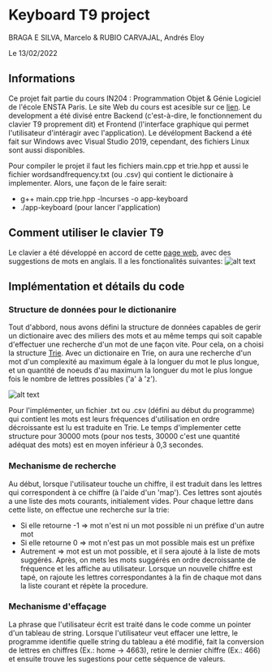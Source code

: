 # Keyboard T9 project

BRAGA E SILVA, Marcelo & RUBIO CARVAJAL, Andrés Eloy

Le 13/02/2022

## Informations

Ce projet fait partie du cours IN204 : Programmation Objet & Génie Logiciel de l'école ENSTA Paris. Le site Web du cours est acesible sur ce [lien](https://perso.ensta-paris.fr/~bmonsuez/Cours/doku.php?id=in204).
Le development a été divisé entre Backend (c'est-à-dire, le fonctionnement du clavier T9 proprement dit) et Frontend (l'interface graphique qui permet l'utilisateur d'intéragir avec l'application).
Le dévélopment Backend a été fait sur Windows avec Visual Studio 2019, cependant, des fichiers Linux sont aussi disponibles.

Pour compiler le projet il faut les fichiers main.cpp et trie.hpp et aussi le fichier wordsandfrequency.txt (ou .csv) qui contient le dictionaire à implementer. Alors, une façon de le faire serait:
- g++ main.cpp trie.hpp -lncurses -o app-keyboard
- ./app-keyboard (pour lancer l'application)

## Comment utiliser le clavier T9

Le clavier a été développé en accord de cette [page web](https://en.wikipedia.org/wiki/T9_(predictive_text)), avec des suggestions de mots en anglais. Il a les fonctionalités suivantes:
![alt text](https://drive.google.com/file/d/1pZfTdZC8S2MXIJQKuwUqFvLRepHsPInS/view?usp=sharing)
  
  ## Implémentation et détails du code
  
  ### Structure de données pour le dictionanire
  Tout d'abbord, nous avons défini la structure de données capables de gerir un dictionaire avec des miliers des mots et au même
  temps qui soit capable d'effectuer une recherche d'un mot de une façon vite. Pour cela, on a choisi la structure [Trie](https://en.wikipedia.org/wiki/Trie).
  Avec un dictionaire en Trie, on aura une recherche d'un mot d'un complexité au maximum égale à la longuer du mot le plus longue, et un quantité de noeuds 
  d'au maximum la longuer du mot le plus longue fois le nombre de lettres possibles ('a' à 'z').
  
  ![alt text](https://camo.githubusercontent.com/8487a43200d8d4c9993154623868caa74143367eaa240b1e2d67dbfb5d7d1d2c/68747470733a2f2f342e62702e626c6f6773706f742e636f6d2f2d474e5763354b554d4759632f5741736b502d4548464b492f4141414141414141457a342f3879696b7863326e69596779714830465746616671355554705f6b554b364f3541434c63422f73313630302f5472696544617461537472756374757265496d706c2e706e67)
  
  Pour l'implémenter, un fichier .txt ou .csv (défini au début du programme) qui contient les mots est leurs fréquences d'utilisation en ordre décroissante est lu est traduite en Trie. 
  Le temps d'implementer cette structure pour 30000 mots (pour nos tests, 30000 c'est une quantité adéquat des mots) est en moyen inférieur à 0,3 secondes.
  
  ### Mechanisme de recherche
  Au début, lorsque l'utilisateur touche un chiffre, il est traduit dans les lettres qui correspondent à ce chiffre (à l'aide d'un 'map'). Ces lettres sont ajoutés a une liste des mots courants, initialement vides.
  Pour chaque lettre dans cette liste, on effectue une recherche sur la trie:
  - Si elle retourne -1 => mot n'est ni un mot possible ni un préfixe d'un autre mot
  - Si elle retourne  0 => mot n'est pas un mot possible mais est un préfixe
  - Autrement           => mot est un mot possible, et il sera ajouté à la liste de mots suggérés.
  Après, on mets les mots suggérés en ordre decroissante de fréquence et les affiche au utilisateur. Lorsque un nouvelle chiffre est tapé, on rajoute les lettres correspondantes à la fin de chaque mot dans la liste courant et répète la procedure.
  
  ### Mechanisme d'effaçage
  La phrase que l'utilisateur écrit est traité dans le code comme un pointer d'un tableau de string. Lorsque l'utilisateur veut effacer une lettre, le programme identifie
  quelle string du tableau a été modifié, fait la conversion de lettres en chiffres (Ex.: home -> 4663), retire le dernier chiffre (Ex.: 466) et ensuite trouve les sugestions 
  pour cette séquence de valeurs.
  
  
